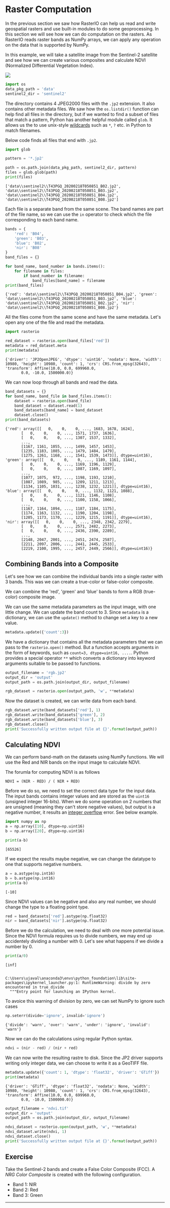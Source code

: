 # Raster Computation

In the previous section we saw how RasterIO can help us read and write geospatial rasters and use built-in modules to do some geoprocessing. In this section we will see how we can do computation on the rasters. As RasterIO reads raster bands as NumPy arrays, we can apply any operation on the data that is supported by NumPy.

In this example, we will take a satellite image from the Sentinel-2 satellite and see how we can create various composites and calculate NDVI (Normalized Differential Vegetation Index).

![](images/python_foundation/ndvi.png)


```python
import os
data_pkg_path = 'data'
sentinel2_dir = 'sentinel2'
```

The directory contains 4 JPEG2000 files with the `.jp2` extension. It also contains other metadata files. We saw how the `os.listdir()` function can help find all files in the directory, but if we wanted to find a subset of files that match a pattern, Python has another helpful module called `glob`. It allows us the to use unix-style [wildcards](https://tldp.org/LDP/GNU-Linux-Tools-Summary/html/x11655.htm) such as `*`, `?` etc. in Python to match filenames.


Below code finds all files that end with `.jp2`.


```python
import glob

pattern = '*.jp2'

path = os.path.join(data_pkg_path, sentinel2_dir, pattern)
files = glob.glob(path)
print(files)
```

    ['data\\sentinel2\\T43PGQ_20200218T050851_B02.jp2', 'data\\sentinel2\\T43PGQ_20200218T050851_B03.jp2', 'data\\sentinel2\\T43PGQ_20200218T050851_B04.jp2', 'data\\sentinel2\\T43PGQ_20200218T050851_B08.jp2']


Each file is a separate band from the same scene. The band names are part of the file name, so we can use the `in` operator to check which the file corresponding to each band name.


```python
bands = {
    'red': 'B04',
    'green': 'B03',
    'blue': 'B02',
    'nir': 'B08'
}
band_files = {}

for band_name, band_number in bands.items():
    for filename in files:
        if band_number in filename:
            band_files[band_name] = filename
print(band_files)
```

    {'red': 'data\\sentinel2\\T43PGQ_20200218T050851_B04.jp2', 'green': 'data\\sentinel2\\T43PGQ_20200218T050851_B03.jp2', 'blue': 'data\\sentinel2\\T43PGQ_20200218T050851_B02.jp2', 'nir': 'data\\sentinel2\\T43PGQ_20200218T050851_B08.jp2'}


All the files come from the same scene and have the same metadata. Let's open any one of the file and read the metadata.


```python
import rasterio

red_dataset = rasterio.open(band_files['red'])
metadata = red_dataset.meta
print(metadata)
```

    {'driver': 'JP2OpenJPEG', 'dtype': 'uint16', 'nodata': None, 'width': 10980, 'height': 10980, 'count': 1, 'crs': CRS.from_epsg(32643), 'transform': Affine(10.0, 0.0, 699960.0,
           0.0, -10.0, 1500000.0)}


We can now loop through all bands and read the data.


```python
band_datasets = {}
for band_name, band_file in band_files.items():
    dataset = rasterio.open(band_file)
    band_dataset = dataset.read(1)
    band_datasets[band_name] = band_dataset
    dataset.close()
print(band_datasets)
```

    {'red': array([[   0,    0,    0, ..., 1683, 1678, 1624],
           [   0,    0,    0, ..., 1571, 1737, 1636],
           [   0,    0,    0, ..., 1307, 1537, 1332],
           ...,
           [1167, 1161, 1055, ..., 1499, 1457, 1453],
           [1235, 1183, 1085, ..., 1479, 1484, 1479],
           [1275, 1261, 1168, ..., 1541, 1539, 1473]], dtype=uint16), 'green': array([[   0,    0,    0, ..., 1189, 1161, 1144],
           [   0,    0,    0, ..., 1169, 1196, 1129],
           [   0,    0,    0, ..., 1087, 1169, 1097],
           ...,
           [1077, 1075,  972, ..., 1198, 1193, 1210],
           [1087, 1089,  985, ..., 1209, 1211, 1213],
           [1134, 1105, 1031, ..., 1238, 1232, 1221]], dtype=uint16), 'blue': array([[   0,    0,    0, ..., 1132, 1121, 1088],
           [   0,    0,    0, ..., 1121, 1146, 1108],
           [   0,    0,    0, ..., 1100, 1158, 1066],
           ...,
           [1167, 1164, 1094, ..., 1187, 1184, 1175],
           [1174, 1163, 1132, ..., 1190, 1204, 1198],
           [1205, 1173, 1170, ..., 1229, 1215, 1191]], dtype=uint16), 'nir': array([[   0,    0,    0, ..., 2348, 2342, 2279],
           [   0,    0,    0, ..., 2571, 2482, 2273],
           [   0,    0,    0, ..., 2436, 2390, 2289],
           ...,
           [2148, 2047, 2001, ..., 2451, 2474, 2587],
           [2211, 2097, 2006, ..., 2441, 2445, 2533],
           [2219, 2100, 1995, ..., 2457, 2449, 2566]], dtype=uint16)}


## Combining Bands into a Composite

Let's see how we can combine the individual bands into a single raster with 3 bands. This was we can create a true-color or false-color composite.

We can combine the 'red', 'green' and 'blue' bands to form a RGB (true-color) composite image.

We can use the same metadata parameters as the input image, with one little change. We can update the band count to 3. Since `metadata` is a dictionary, we can use the `update()` method to change set a key to a new value.


```python
metadata.update({'count':3})
```

We have a dictionary that contains all the metadata parameters that we can pass to the `rasterio.open()` method. But a function accepts arguments in the form of keywords, such as `count=3, dtype=uint16, ....`. Python provides a special operator `**` which converts a dictionary into keyword arguments suitable to be passed to functions.


```python
output_filename = 'rgb.jp2'
output_dir = 'output'
output_path = os.path.join(output_dir, output_filename)

rgb_dataset = rasterio.open(output_path, 'w', **metadata)
```

Now the dataset is created, we can write data from each band.


```python
rgb_dataset.write(band_datasets['red'], 1)
rgb_dataset.write(band_datasets['green'], 2)
rgb_dataset.write(band_datasets['blue'], 3)
rgb_dataset.close()
print('Successfully written output file at {}'.format(output_path))
```

## Calculating NDVI

We can perform band-math on the datasets using NumPy functions. We will use the Red and NIR bands on the input image to calculate NDVI.

The forumla for computing NDVI is as follows

`NDVI = (NIR - RED) / ( NIR + RED)`

Before we do so, we need to set the correct data type for the input data. The input bands contains integer values and are stored as the `uint16` (unsigned integer 16-bits). When we do some operation on 2 numbers that are unsigned (meaning they can't store negative values), but output is a negative number, it results an [integer overflow](https://en.wikipedia.org/wiki/Integer_overflow) error. See below example.


```python
import numpy as np
a = np.array([10], dtype=np.uint16)
b = np.array([20], dtype=np.uint16)

print(a-b)
```

    [65526]


If we expect the results maybe negative, we can change the datatype to one that supports negative numbers.


```python
a = a.astype(np.int16)
b = b.astype(np.int16)
print(a-b)
```

    [-10]


Since NDVI values can be negative and also any real number, we should change the type to a floating point type.


```python
red = band_datasets['red'].astype(np.float32)
nir = band_datasets['nir'].astype(np.float32)
```

Before we do the calculation, we need to deal with one more potential issue. Since the NDVI formula requires us to divide numbers, we may end up accidentely dividing a number with 0. Let's see what happens if we divide a number by 0.


```python
print(a/0)
```

    [inf]


    C:\Users\ujaval\anaconda3\envs\python_foundation\lib\site-packages\ipykernel_launcher.py:1: RuntimeWarning: divide by zero encountered in true_divide
      """Entry point for launching an IPython kernel.


To avoice this warning of division by zero, we can set NumPy to ignore such cases


```python
np.seterr(divide='ignore', invalid='ignore')
```




    {'divide': 'warn', 'over': 'warn', 'under': 'ignore', 'invalid': 'warn'}



Now we can do the calculations using regular Python syntax.


```python
ndvi = (nir - red) / (nir + red)
```

We can now write the resulting rastre to disk. Since the JP2 driver supports writing only integer data, we can choose to write it as a GeoTIFF file.


```python
metadata.update({'count': 1, 'dtype': 'float32', 'driver': 'GTiff'})
print(metadata)
```

    {'driver': 'GTiff', 'dtype': 'float32', 'nodata': None, 'width': 10980, 'height': 10980, 'count': 1, 'crs': CRS.from_epsg(32643), 'transform': Affine(10.0, 0.0, 699960.0,
           0.0, -10.0, 1500000.0)}



```python
output_filename = 'ndvi.tif'
output_dir = 'output'
output_path = os.path.join(output_dir, output_filename)

ndvi_dataset = rasterio.open(output_path, 'w', **metadata)
ndvi_dataset.write(ndvi, 1)
ndvi_dataset.close()
print('Successfully written output file at {}'.format(output_path))
```

## Exercise

Take the Sentinel-2 bands and create a False Color Composite (FCC). A *NRG Color Composite* is created with the following configuration.

- Band 1: NIR
- Band 2: Red
- Band 3: Green


----

